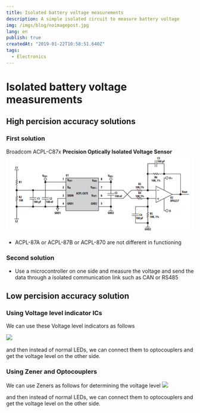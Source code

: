 ```yaml
---
title: Isolated battery voltage measurements
description: A simple isolated circuit to measure battery voltage
img: /imgs/blog/noimagepost.jpg
lang: en
publish: true
createdAt: "2019-01-22T10:58:51.640Z"
tags:
  - Electronics
---
```


# Isolated battery voltage measurements

## High percision accuracy solutions
### First solution
Broadcom ACPL-C87x **Precision Optically Isolated Voltage Sensor**
![](https://github.com/HamedJafarzadeh/HamedJafarzadeh.github.io/blob/master/assets/ACPL-C87x_Circuits.png?raw=true)

- ACPL-87A or ACPL-87B or ACPL-870 are not different in functioning

### Second solution
- Use a microcontroller on one side and measure the voltage and send the data through a isolated communication link such as CAN or RS485

## Low percision accuracy solution
### Using Voltage level indicator ICs
We can use these Voltage level indicators as follows

![](https://www.electroschematics.com/wp-content/uploads/2014/07/battery-voltage-level-indicator.png)

and then instead of normal LEDs, we can connect them to optocouplers and get the voltage level on the other side.

### Using Zener and Optocouplers
We can use Zeners as follows for determining the voltage level
![](http://i0.wp.com/zaidpirwani.com/wp-content/uploads/2011/01/indicator-15v.png)

and then instead of normal LEDs, we can connect them to optocouplers and get the voltage level on the other side.
